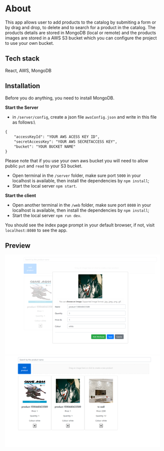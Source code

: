 # About
This app allows user to add products to the catalog by submiting a form or by drag and drop, to delete and to search for a product in the catalog.
The products details are stored in MongoDB (local or remote) and the products images are stored in a AWS S3 bucket which you can configure the project to use your own bucket.
## Tech stack
React, AWS, MongoDB

## Installation
Before you do anything, you need to install MongoDB.

__Start the Server__

- in `/server/config`, create a json file `awsConfig.json` and write in this file as follows:\
```
{
    "accessKeyId": "YOUR AWS ACESS KEY ID",
    "secretAccessKey": "YOUR AWS SECRETACCESS KEY",
    "bucket": "YOUR BUCKET NAME"
}
```
Please note that if you use your own aws bucket you will need to allow public `put` and `read` to your S3 bucket.
- Open terminal in the `/server` folder, make sure port `5000` in your localhost is available, then install the dependencies by `npm install`;
- Start the local server `npm start`.

__Start the client__
- Open another terminal in the `/web` folder, make sure port `8080` in your localhost is available, then install the dependencies by `npm install`;
- Start the local server `npm run dev`.

You should see the index page prompt in your default browser, if not, visit `localhost:8080` to see the app.

## Preview
![](preview/Capture1.PNG)
![](preview/Capture2.PNG)

